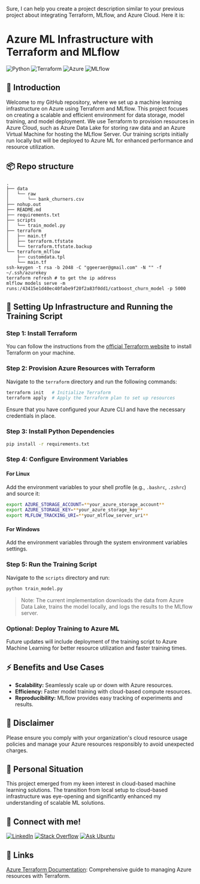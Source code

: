 Sure, I can help you create a project description similar to your previous project about integrating Terraform, MLflow, and Azure Cloud. Here it is:

# Azure ML Infrastructure with Terraform and MLflow
![Python](https://img.shields.io/badge/python-3670A0?style=for-the-badge&logo=python&logoColor=ffdd54)
![Terraform](https://img.shields.io/badge/terraform-623CE4?style=for-the-badge&logo=terraform&logoColor=white)
![Azure](https://img.shields.io/badge/azure-0089D6?style=for-the-badge&logo=microsoft-azure&logoColor=white)
![MLflow](https://img.shields.io/badge/MLflow-0077B5?style=for-the-badge&logo=mlflow&logoColor=white)

## 📖 Introduction

Welcome to my GitHub repository, where we set up a machine learning infrastructure on Azure using Terraform and MLflow. This project focuses on creating a scalable and efficient environment for data storage, model training, and model deployment. We use Terraform to provision resources in Azure Cloud, such as Azure Data Lake for storing raw data and an Azure Virtual Machine for hosting the MLflow Server. Our training scripts initially run locally but will be deployed to Azure ML for enhanced performance and resource utilization.

## 📦 Repo structure
```
.
├── data
│   └── raw
│       └── bank_churners.csv
├── nohup.out
├── README.md
├── requirements.txt
├── scripts
│   └── train_model.py
├── terraform
│   ├── main.tf
│   ├── terraform.tfstate
│   └── terraform.tfstate.backup
└── terraform_mlflow
    ├── customdata.tpl
    └── main.tf
ssh-keygen -t rsa -b 2048 -C "ggeeraer@gmail.com" -N "" -f ~/.ssh/azurekey
terraform refresh # to get the ip address
mlflow models serve -m runs:/43415e1d40ec40fabe9f20f2a83f0dd1/catboost_churn_model -p 5000
```

## 🚀 Setting Up Infrastructure and Running the Training Script

### Step 1: Install Terraform
You can follow the instructions from the [official Terraform website](https://learn.hashicorp.com/tutorials/terraform/install-cli) to install Terraform on your machine.

### Step 2: Provision Azure Resources with Terraform
Navigate to the `terraform` directory and run the following commands:
```bash
terraform init   # Initialize Terraform
terraform apply  # Apply the Terraform plan to set up resources
```

Ensure that you have configured your Azure CLI and have the necessary credentials in place.

### Step 3: Install Python Dependencies
```bash
pip install -r requirements.txt
```

### Step 4: Configure Environment Variables
#### For Linux
Add the environment variables to your shell profile (e.g., `.bashrc`, `.zshrc`) and source it:
```bash
export AZURE_STORAGE_ACCOUNT=**your_azure_storage_account**
export AZURE_STORAGE_KEY=**your_azure_storage_key**
export MLFLOW_TRACKING_URI=**your_mlflow_server_uri**
```
#### For Windows
Add the environment variables through the system environment variables settings.

### Step 5: Run the Training Script
Navigate to the `scripts` directory and run:
```bash
python train_model.py
```
> Note: The current implementation downloads the data from Azure Data Lake, trains the model locally, and logs the results to the MLflow server.

### Optional: Deploy Training to Azure ML
Future updates will include deployment of the training script to Azure Machine Learning for better resource utilization and faster training times.

## ⚡ Benefits and Use Cases
- **Scalability:** Seamlessly scale up or down with Azure resources.
- **Efficiency:** Faster model training with cloud-based compute resources.
- **Reproducibility:** MLflow provides easy tracking of experiments and results.

## 🚫 Disclaimer
Please ensure you comply with your organization's cloud resource usage policies and manage your Azure resources responsibly to avoid unexpected charges.

## 📌 Personal Situation
This project emerged from my keen interest in cloud-based machine learning solutions. The transition from local setup to cloud-based infrastructure was eye-opening and significantly enhanced my understanding of scalable ML solutions.

## 🤝 Connect with me!
[![LinkedIn](https://img.shields.io/badge/linkedin-%230077B5.svg?style=for-the-badge&logo=linkedin&logoColor=white)](https://www.linkedin.com/in/gerrit-geeraerts-143488141)
[![Stack Overflow](https://img.shields.io/badge/-Stackoverflow-FE7A16?style=for-the-badge&logo=stack-overflow&logoColor=white)](https://stackoverflow.com/users/10213635/gerrit-geeraerts)
[![Ask Ubuntu](https://img.shields.io/badge/-Askubuntu-dd4814?style=for-the-badge&logo=ubuntu&logoColor=white)](https://askubuntu.com/users/1097288/gerrit-geeraerts)

## 🔗 Links
[Azure Terraform Documentation](https://docs.microsoft.com/en-us/azure/terraform/): Comprehensive guide to managing Azure resources with Terraform.